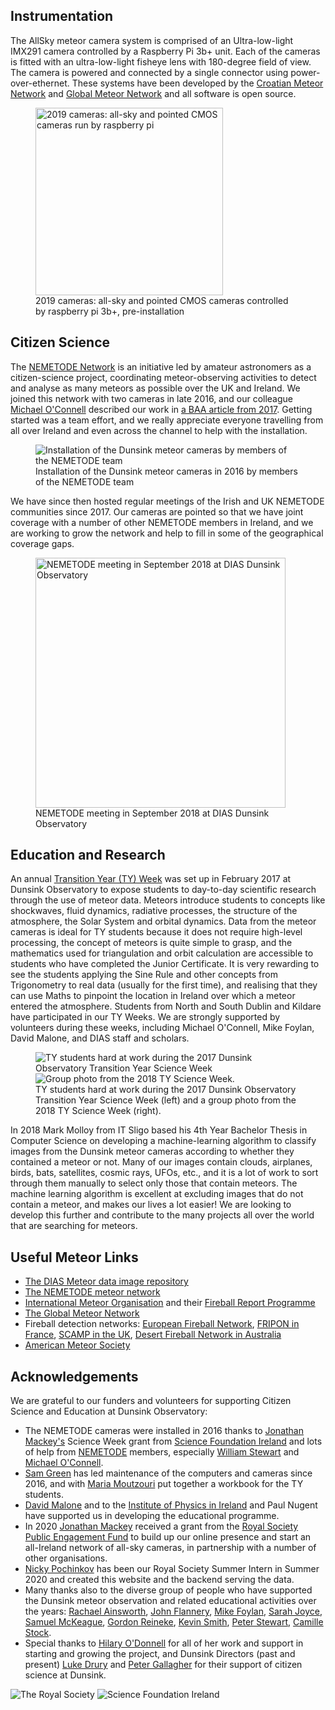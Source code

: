 
Instrumentation
------------------------
The AllSky meteor camera system is comprised of an Ultra-low-light IMX291 camera controlled by a Raspberry Pi 3b+ unit.
Each of the cameras is fitted with an ultra-low-light fisheye lens with 180-degree field of view.
The camera is powered and connected by a single connector using power-over-ethernet.
These systems have been developed by the 
[Croatian Meteor Network](http://www.co2neteast.rgn.hr/) and 
[Global Meteor Network](https://globalmeteornetwork.org/) 
and all software is open source.

<figure>
<img src="images/pi-based-cameras.jpg" alt="2019 cameras: all-sky and pointed CMOS cameras run by raspberry pi" width="300"/>
<figcaption>2019 cameras: all-sky and pointed CMOS cameras controlled by raspberry pi 3b+, pre-installation</figcaption>
</figure>


Citizen Science
------------------------


The [NEMETODE Network](http://www.nemetode.org/) is an initiative led by amateur astronomers as a citizen-science project, coordinating meteor-observing activities to detect and analyse as many meteors as possible over the UK and Ireland.
We joined this network with two cameras in late 2016, and our colleague [Michael O'Connell](http://www.astroshot.com/) described our work in [a BAA article from 2017](https://www.britastro.org/journal_item/10332).
Getting started was a team effort, and we really appreciate everyone travelling from all over Ireland and even across the channel to help with the installation.

<figure>
<img src="images/dunsink_nemetode.jpg" alt="Installation of the Dunsink meteor cameras by members of the NEMETODE team"/>
<figcaption>Installation of the Dunsink meteor cameras in 2016 by members of the NEMETODE team</figcaption>
</figure>



We have since then hosted regular meetings of the Irish and UK NEMETODE communities since 2017.
Our cameras are pointed so that we have joint coverage with a number of other NEMETODE members in Ireland, and we are working to grow the network and help to fill in some of the geographical coverage gaps.

<figure>
<img src="images/nemetode_meeting_201809.jpg" alt="NEMETODE meeting in September 2018 at DIAS Dunsink Observatory" width="400"/>
<figcaption>NEMETODE meeting in September 2018 at DIAS Dunsink Observatory</figcaption>
</figure>




Education and Research
-------------------------

An annual [Transition Year (TY) Week](https://www.dunsink.dias.ie/education/general-information-for-ty-week/) was set up in February 2017 at Dunsink Observatory to expose students to day-to-day scientific research through the use of meteor data. 
Meteors introduce students to concepts like shockwaves, fluid dynamics, radiative processes, the structure of the atmosphere, the Solar System and orbital dynamics.
Data from the meteor cameras is ideal for TY students because it does not require high-level processing, the concept of meteors is quite simple to grasp, and the mathematics used for triangulation and orbit calculation are accessible to students who have completed the Junior Certificate.
It is very rewarding to see the students applying the Sine Rule and other concepts from Trigonometry to real data (usually for the first time), and realising that they can use Maths to pinpoint the location in Ireland over which a meteor entered the atmosphere.
Students from North and South Dublin and Kildare have participated in our TY Weeks.
We are strongly supported by volunteers during these weeks, including Michael O'Connell, Mike Foylan, David Malone, and DIAS staff and scholars.

<figure>
<div class="images-row">
<img src="images/TYWeek2017_studentsworking.jpg" alt="TY students hard at work during the 2017 Dunsink Observatory Transition Year Science Week"/>
<img src="images/TYWeek2018_small.jpg" alt="Group photo from the 2018 TY Science Week."/>
</div>
<figcaption>TY students hard at work during the 2017 Dunsink Observatory Transition Year Science Week (left) and a group photo from the 2018 TY Science Week (right).</figcaption>
</figure>



In 2018 Mark Molloy from IT Sligo based his 4th Year Bachelor Thesis in Computer Science on developing a machine-learning algorithm to classify images from the Dunsink meteor cameras according to whether they contained a meteor or not.
Many of our images contain clouds, airplanes, birds, bats, satellites, cosmic rays, UFOs, etc., and it is a lot of work to sort through them manually to select only those that contain meteors.
The machine learning algorithm is excellent at excluding images that do not contain a meteor, and makes our lives a lot easier!
We are looking to develop this further and contribute to the many projects all over the world that are searching for meteors.


Useful Meteor Links
---------------------------

+ [The DIAS Meteor data image repository](https://meteors-data.ap.dias.ie/)
+ [The NEMETODE meteor network](http://www.nemetode.org/)
+ [International Meteor Organisation](https://www.imo.net/) and their [Fireball Report Programme](https://www.imo.net/observations/fireballs/fireball-report-program/)
+ [The Global Meteor Network](https://globalmeteornetwork.org/)
+ Fireball detection networks: [European Fireball Network](https://en.wikipedia.org/wiki/European_Fireball_Network),  [FRIPON in France](https://www.fripon.org/?lang=en), [SCAMP in the UK](https://ukmeteornetwork.co.uk/SCAMP/), [Desert Fireball Network in Australia](https://dfn.gfo.rocks/)
+ [American Meteor Society](https://www.amsmeteors.org/)


Acknowledgements
----------------

We are grateful to our funders and volunteers for supporting Citizen Science and Education at Dunsink Observatory:

 * The NEMETODE cameras were installed in 2016 thanks to [Jonathan Mackey's](https://homepages.dias.ie/jmackey/) Science Week grant from [Science Foundation Ireland](https://www.sfi.ie/) and lots of help from [NEMETODE](http://www.nemetode.org/overview%20and%20history.htm) members, especially [William Stewart](https://twitter.com/nemetodemeteor) and [Michael O'Connell](http://www.astroshot.com/).
 * [Sam Green](https://www.dias.ie/2017/10/02/astrostaff-sam-green/) has led maintenance of the computers and cameras since 2016, and with  [Maria Moutzouri](https://www.dias.ie/2017/10/17/astrostaff-maria-moutzouri/) put together a workbook for the TY students.
 * [David Malone](https://twitter.com/dwmal1) and to the [Institute of Physics in Ireland](http://www.iopireland.org/) and Paul Nugent have supported us in developing the educational programme.
 * In 2020 [Jonathan Mackey](https://homepages.dias.ie/jmackey/) received a grant from the [Royal Society Public Engagement Fund](https://royalsociety.org/grants-schemes-awards/grants/public-engagement-fund/) to build up our online presence and start an all-Ireland network of all-sky cameras, in partnership with a number of other organisations.
 * [Nicky Pochinkov](http://pesvut.netsoc.ie/) has been our Royal Society Summer Intern in Summer 2020 and created this website and the backend serving the data.
 * Many thanks also to the diverse group of people who have supported the Dunsink meteor observation and related educational activities over the years:
[Rachael Ainsworth](https://twitter.com/rachaelevelyn),
[John Flannery](https://twitter.com/theskybyeye),
[Mike Foylan](https://britastro.org/user/328),
[Sarah Joyce](https://twitter.com/s_arahjoyce),
[Samuel McKeague](https://twitter.com/samuelmckeague),
[Gordon Reineke](http://www.nemetode.org/NEMETODE%20Team/Gordon%20Reineke.htm),
[Kevin Smith](http://www.nemetode.org/NEMETODE%20Team/Kevin%20Smith.htm),
[Peter Stewart](http://www.nemetode.org/NEMETODE%20Team/Peter%20Stewart.htm),
[Camille Stock](https://www.dias.ie/2017/10/19/astrostaff-camille-stock/).
 * Special thanks to [Hilary O'Donnell](https://www.dias.ie/2016/01/13/o-donnell-hilary/) for all of her work and support in starting and growing the project, and Dunsink Directors (past and present) [Luke Drury](https://twitter.com/Luke_Drury) and [Peter Gallagher](https://www.dias.ie/2018/10/10/astrostaff-professor-peter-gallagher/) for their support of citizen science at Dunsink.

<div class="images-row">
<img src="logos/RoyalSocietyLogo_border.jpg" alt="The Royal Society"/>
<img src="logos/SFI_logo_2015_border.jpg" alt="Science Foundation Ireland"/>
</div>


